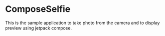 # ComposeSelfie
This is the sample application to take photo from  the camera and to display preview using jetpack compose.
